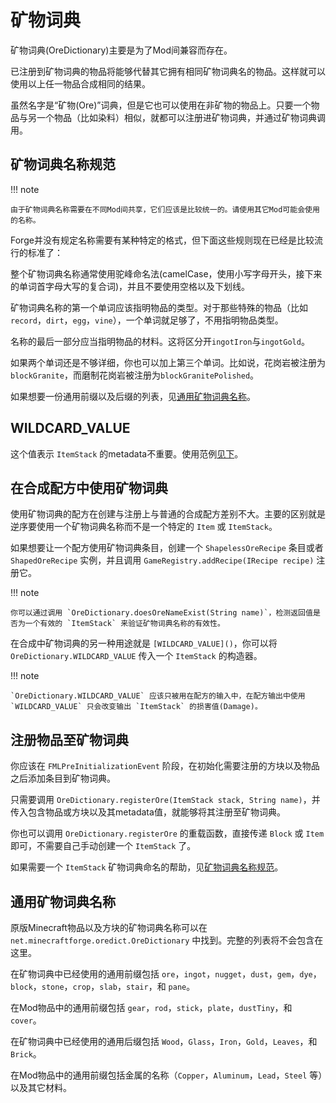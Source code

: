 矿物词典
=======

矿物词典(OreDictionary)主要是为了Mod间兼容而存在。

已注册到矿物词典的物品将能够代替其它拥有相同矿物词典名的物品。这样就可以使用以上任一物品合成相同的结果。

虽然名字是“矿物(Ore)”词典，但是它也可以使用在非矿物的物品上。只要一个物品与另一个物品（比如染料）相似，就都可以注册进矿物词典，并通过矿物词典调用。

矿物词典名称规范
---------------

!!! note

	由于矿物词典名称需要在不同Mod间共享，它们应该是比较统一的。请使用其它Mod可能会使用的名称。

Forge并没有规定名称需要有某种特定的格式，但下面这些规则现在已经是比较流行的标准了：

整个矿物词典名称通常使用驼峰命名法(camelCase，使用小写字母开头，接下来的单词首字母大写的复合词)，并且不要使用空格以及下划线。

矿物词典名称的第一个单词应该指明物品的类型。对于那些特殊的物品（比如`record`，`dirt`，`egg`，`vine`），一个单词就足够了，不用指明物品类型。

名称的最后一部分应当指明物品的材料。这将区分开`ingotIron`与`ingotGold`。

如果两个单词还是不够详细，你也可以加上第三个单词。比如说，花岗岩被注册为`blockGranite`，而磨制花岗岩被注册为`blockGranitePolished`。

如果想要一份通用前缀以及后缀的列表，见[通用矿物词典名称](#_5)。

WILDCARD_VALUE
--------------

这个值表示 `ItemStack` 的metadata不重要。使用范例[见下](#_3)。

在合成配方中使用矿物词典
---------------------

使用矿物词典的配方在创建与注册上与普通的合成配方差别不大。主要的区别就是逆序要使用一个矿物词典名称而不是一个特定的 `Item` 或 `ItemStack`。

如果想要让一个配方使用矿物词典条目，创建一个 `ShapelessOreRecipe` 条目或者 `ShapedOreRecipe` 实例，并且调用 `GameRegistry.addRecipe(IRecipe recipe)` 注册它。

!!! note

	你可以通过调用 `OreDictionary.doesOreNameExist(String name)`，检测返回值是否为一个有效的 `ItemStack` 来验证矿物词典名称的有效性。

在合成中矿物词典的另一种用途就是 `[WILDCARD_VALUE]()`，你可以将 `OreDictionary.WILDCARD_VALUE` 传入一个 `ItemStack` 的构造器。

!!! note

	`OreDictionary.WILDCARD_VALUE` 应该只被用在配方的输入中，在配方输出中使用 `WILDCARD_VALUE` 只会改变输出 `ItemStack` 的损害值(Damage)。

注册物品至矿物词典
----------------

你应该在 `FMLPreInitializationEvent` 阶段，在初始化需要注册的方块以及物品之后添加条目到矿物词典。

只需要调用 `OreDictionary.registerOre(ItemStack stack, String name)`，并传入包含物品或方块以及其metadata值，就能够将其注册至矿物词典。

你也可以调用 `OreDictionary.registerOre` 的重载函数，直接传递 `Block` 或 `Item` 即可，不需要自己手动创建一个 `ItemStack` 了。

如果需要一个 `ItemStack` 矿物词典命名的帮助，见[矿物词典名称规范](#_2)。

通用矿物词典名称
--------------

原版Minecraft物品以及方块的矿物词典名称可以在 `net.minecraftforge.oredict.OreDictionary` 中找到。完整的列表将不会包含在这里。

在矿物词典中已经使用的通用前缀包括 `ore`，`ingot`，`nugget`，`dust`，`gem`，`dye`，`block`，`stone`，`crop`，`slab`，`stair`，和 `pane`。

在Mod物品中的通用前缀包括 `gear`，`rod`，`stick`，`plate`，`dustTiny`，和 `cover`。

在矿物词典中已经使用的通用后缀包括 `Wood`，`Glass`，`Iron`，`Gold`，`Leaves`，和 `Brick`。

在Mod物品中的通用前缀包括金属的名称（`Copper`，`Aluminum`，`Lead`，`Steel` 等）以及其它材料。